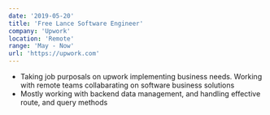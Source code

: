 ```yaml
---
date: '2019-05-20'
title: 'Free Lance Software Engineer'
company: 'Upwork'
location: 'Remote'
range: 'May - Now'
url: 'https://upwork.com'
---
```


- Taking job purposals on upwork implementing business needs. Working with remote teams collabarating on software business solutions
- Mostly working with backend data management, and handling effective route, and query methods
